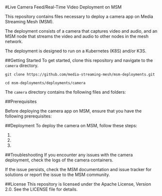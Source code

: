 #Live Camera Feed/Real-Time Video Deployment on MSM

This repository contains files necessary to deploy a camera app on Media Streaming Mesh (MSM). 

The deployment consists of a camera that captures video and audio, and an MSM node that streams the video and audio to other nodes in the mesh network. 

The deployment is designed to run on a Kubernetes (K8S) and/or K3S.

##Getting Started
To get started, clone this repository and navigate to the `camera` directory.

`git clone https://github.com/media-streaming-mesh/msm-deployments.git`

`cd msm-deployments/deployments/camera`

The `camera` directory contains the following files and folders:



##Prerequisites

Before deploying the camera app on MSM, ensure that you have the following prerequisites:


##Deployment
To deploy the camera on MSM, follow these steps:

1. 
2.
3.

##Troubleshooting
If you encounter any issues with the camera deployment, check the logs of the camera containers.

If the issue persists, check the MSM documentation and issue tracker for solutions or report the issue to the MSM community.

##License
This repository is licensed under the Apache License, Version 2.0. See the LICENSE file for details.
